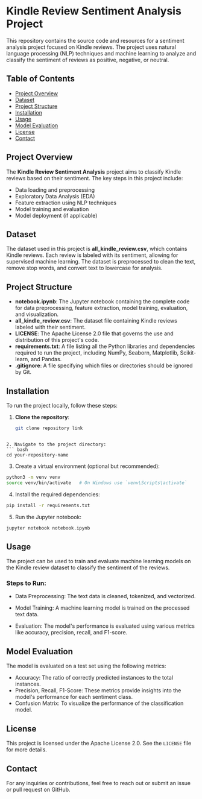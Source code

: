 # Kindle Review Sentiment Analysis Project

This repository contains the source code and resources for a sentiment analysis project focused on Kindle reviews. The project uses natural language processing (NLP) techniques and machine learning to analyze and classify the sentiment of reviews as positive, negative, or neutral.

## Table of Contents

- [Project Overview](#project-overview)
- [Dataset](#dataset)
- [Project Structure](#project-structure)
- [Installation](#installation)
- [Usage](#usage)
- [Model Evaluation](#model-evaluation)
- [License](#license)
- [Contact](#contact)

## Project Overview

The **Kindle Review Sentiment Analysis** project aims to classify Kindle reviews based on their sentiment. The key steps in this project include:

- Data loading and preprocessing
- Exploratory Data Analysis (EDA)
- Feature extraction using NLP techniques
- Model training and evaluation
- Model deployment (if applicable)

## Dataset

The dataset used in this project is **all_kindle_review.csv**, which contains Kindle reviews. Each review is labeled with its sentiment, allowing for supervised machine learning. The dataset is preprocessed to clean the text, remove stop words, and convert text to lowercase for analysis.

## Project Structure

- **notebook.ipynb**: The Jupyter notebook containing the complete code for data preprocessing, feature extraction, model training, evaluation, and visualization.
- **all_kindle_review.csv**: The dataset file containing Kindle reviews labeled with their sentiment.
- **LICENSE**: The Apache License 2.0 file that governs the use and distribution of this project's code.
- **requirements.txt**: A file listing all the Python libraries and dependencies required to run the project, including NumPy, Seaborn, Matplotlib, Scikit-learn, and Pandas.
- **.gitignore**: A file specifying which files or directories should be ignored by Git.

## Installation

To run the project locally, follow these steps:

1. **Clone the repository**:
   ```bash 
   git clone repository link
```

2. Navigate to the project directory:
``` bash 
cd your-repository-name
```

3. Create a virtual environment (optional but recommended):

``` bash 
python3 -m venv venv
source venv/bin/activate   # On Windows use `venv\Scripts\activate`
``` 

4. Install the required dependencies:

``` bash 
pip install -r requirements.txt
```

5. Run the Jupyter notebook:

``` bash 
jupyter notebook notebook.ipynb
``` 

## Usage
The project can be used to train and evaluate machine learning models on the Kindle review dataset to classify the sentiment of the reviews.

### Steps to Run:
- Data Preprocessing: The text data is cleaned, tokenized, and vectorized.

- Model Training: A machine learning model is trained on the processed text data.

- Evaluation: The model's performance is evaluated using various metrics like accuracy, precision, recall, and F1-score.

## Model Evaluation
The model is evaluated on a test set using the following metrics:

- Accuracy: The ratio of correctly predicted instances to the total instances.
- Precision, Recall, F1-Score: These metrics provide insights into the model's performance for each sentiment class.
- Confusion Matrix: To visualize the performance of the classification model.

## License
This project is licensed under the Apache License 2.0. See the `LICENSE` file for more details.

## Contact
For any inquiries or contributions, feel free to reach out or submit an issue or pull request on GitHub.
